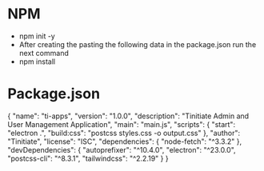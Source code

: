 # NPM
* npm init -y
* After creating the pasting the following data in the package.json run the next command
* npm install

# Package.json
{
  "name": "ti-apps",
  "version": "1.0.0",
  "description": "Tinitiate Admin and User Management Application",
  "main": "main.js",
  "scripts": {
    "start": "electron .",
    "build:css": "postcss styles.css -o output.css"
  },
  "author": "Tinitiate",
  "license": "ISC",
  "dependencies": {
    "node-fetch": "^3.3.2"
  },
  "devDependencies": {
    "autoprefixer": "^10.4.0",
    "electron": "^23.0.0",
    "postcss-cli": "^8.3.1",
    "tailwindcss": "^2.2.19"
  }
}